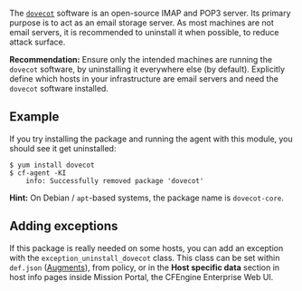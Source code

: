 The [`dovecot`](https://en.wikipedia.org/wiki/Dovecot_%28software%29) software is an open-source IMAP and POP3 server.
Its primary purpose is to act as an email storage server.
As most machines are not email servers, it is recommended to uninstall it when possible, to reduce attack surface.

**Recommendation:** Ensure only the intended machines are running the `dovecot` software, by uninstalling it everywhere else (by default).
Explicitly define which hosts in your infrastructure are email servers and need the `dovecot` software installed.

## Example

If you try installing the package and running the agent with this module, you should see it get uninstalled:

```
$ yum install dovecot
$ cf-agent -KI
    info: Successfully removed package 'dovecot'
```

**Hint:** On Debian / `apt`-based systems, the package name is `dovecot-core`.

## Adding exceptions

If this package is really needed on some hosts, you can add an exception with the `exception_uninstall_dovecot` class.
This class can be set within `def.json` ([Augments](https://docs.cfengine.com/docs/master/reference-language-concepts-augments.html)), from policy, or in the **Host specific data** section in host info pages inside Mission Portal, the CFEngine Enterprise Web UI.
